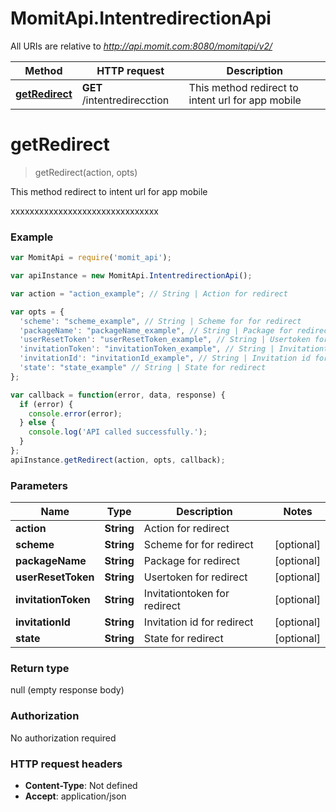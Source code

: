 # MomitApi.IntentredirectionApi

All URIs are relative to *http://api.momit.com:8080/momitapi/v2/*

Method | HTTP request | Description
------------- | ------------- | -------------
[**getRedirect**](IntentredirectionApi.md#getRedirect) | **GET** /intentredirecction | This method redirect to intent url for app mobile


<a name="getRedirect"></a>
# **getRedirect**
> getRedirect(action, opts)

This method redirect to intent url for app mobile

xxxxxxxxxxxxxxxxxxxxxxxxxxxxxxx

### Example
```javascript
var MomitApi = require('momit_api');

var apiInstance = new MomitApi.IntentredirectionApi();

var action = "action_example"; // String | Action for redirect

var opts = { 
  'scheme': "scheme_example", // String | Scheme for for redirect
  'packageName': "packageName_example", // String | Package for redirect
  'userResetToken': "userResetToken_example", // String | Usertoken for redirect
  'invitationToken': "invitationToken_example", // String | Invitationtoken for redirect
  'invitationId': "invitationId_example", // String | Invitation id for redirect
  'state': "state_example" // String | State for redirect
};

var callback = function(error, data, response) {
  if (error) {
    console.error(error);
  } else {
    console.log('API called successfully.');
  }
};
apiInstance.getRedirect(action, opts, callback);
```

### Parameters

Name | Type | Description  | Notes
------------- | ------------- | ------------- | -------------
 **action** | **String**| Action for redirect | 
 **scheme** | **String**| Scheme for for redirect | [optional] 
 **packageName** | **String**| Package for redirect | [optional] 
 **userResetToken** | **String**| Usertoken for redirect | [optional] 
 **invitationToken** | **String**| Invitationtoken for redirect | [optional] 
 **invitationId** | **String**| Invitation id for redirect | [optional] 
 **state** | **String**| State for redirect | [optional] 

### Return type

null (empty response body)

### Authorization

No authorization required

### HTTP request headers

 - **Content-Type**: Not defined
 - **Accept**: application/json


